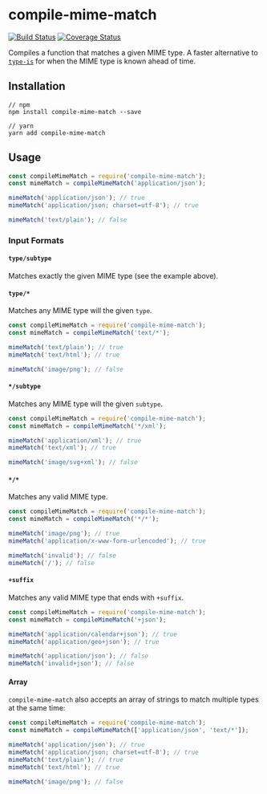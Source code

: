 # compile-mime-match

[![Build Status](https://travis-ci.org/medleyjs/compile-mime-match.svg?branch=master)](https://travis-ci.org/medleyjs/compile-mime-match)
[![Coverage Status](https://coveralls.io/repos/github/medleyjs/compile-mime-match/badge.svg?branch=master)](https://coveralls.io/github/medleyjs/compile-mime-match?branch=master)

Compiles a function that matches a given MIME type. A faster alternative to [`type-is`](https://www.npmjs.com/package/type-is) for when the MIME type is known ahead of time.

## Installation

```
// npm
npm install compile-mime-match --save

// yarn
yarn add compile-mime-match
```

## Usage

```js
const compileMimeMatch = require('compile-mime-match');
const mimeMatch = compileMimeMatch('application/json');

mimeMatch('application/json'); // true
mimeMatch('application/json; charset=utf-8'); // true

mimeMatch('text/plain'); // false
```

### Input Formats

#### `type/subtype`

Matches exactly the given MIME type (see the example above).

#### `type/*`

Matches any MIME type will the given `type`.

```js
const compileMimeMatch = require('compile-mime-match');
const mimeMatch = compileMimeMatch('text/*');

mimeMatch('text/plain'); // true
mimeMatch('text/html'); // true

mimeMatch('image/png'); // false
```

#### `*/subtype`

Matches any MIME type will the given `subtype`.

```js
const compileMimeMatch = require('compile-mime-match');
const mimeMatch = compileMimeMatch('*/xml');

mimeMatch('application/xml'); // true
mimeMatch('text/xml'); // true

mimeMatch('image/svg+xml'); // false
```

#### `*/*`

Matches any valid MIME type.

```js
const compileMimeMatch = require('compile-mime-match');
const mimeMatch = compileMimeMatch('*/*');

mimeMatch('image/png'); // true
mimeMatch('application/x-www-form-urlencoded'); // true

mimeMatch('invalid'); // false
mimeMatch('/'); // false
```

#### `+suffix`

Matches any valid MIME type that ends with `+suffix`.

```js
const compileMimeMatch = require('compile-mime-match');
const mimeMatch = compileMimeMatch('+json');

mimeMatch('application/calendar+json'); // true
mimeMatch('application/geo+json'); // true

mimeMatch('application/json'); // false
mimeMatch('invalid+json'); // false
```

#### Array
  
`compile-mime-match` also accepts an array of strings to match multiple types at the same time:

```js
const compileMimeMatch = require('compile-mime-match');
const mimeMatch = compileMimeMatch(['application/json', 'text/*']);

mimeMatch('application/json'); // true
mimeMatch('application/json; charset=utf-8'); // true
mimeMatch('text/plain'); // true
mimeMatch('text/html'); // true

mimeMatch('image/png'); // false
```
